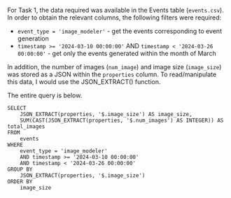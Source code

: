 For Task 1, the data required was available in the Events table (`events.csv`). In order to obtain the relevant columns, the following filters were required:
- `event_type = 'image_modeler'` - get the events corresponding to event generation
-  `timestamp >= '2024-03-10 00:00:00'` AND `timestamp < '2024-03-26 00:00:00'` - get only the events generated within the month of March

In addition, the number of images (`num_image`) and image size (`image_size`) was stored as a JSON within the `properties` column. To read/manipulate this data, I would use the JSON_EXTRACT() function.

The entire query is below.


```
SELECT 
    JSON_EXTRACT(properties, '$.image_size') AS image_size,
    SUM(CAST(JSON_EXTRACT(properties, '$.num_images') AS INTEGER)) AS total_images
FROM 
    events
WHERE 
    event_type = 'image_modeler'
    AND timestamp >= '2024-03-10 00:00:00'
    AND timestamp < '2024-03-26 00:00:00'
GROUP BY 
    JSON_EXTRACT(properties, '$.image_size')
ORDER BY 
    image_size
```